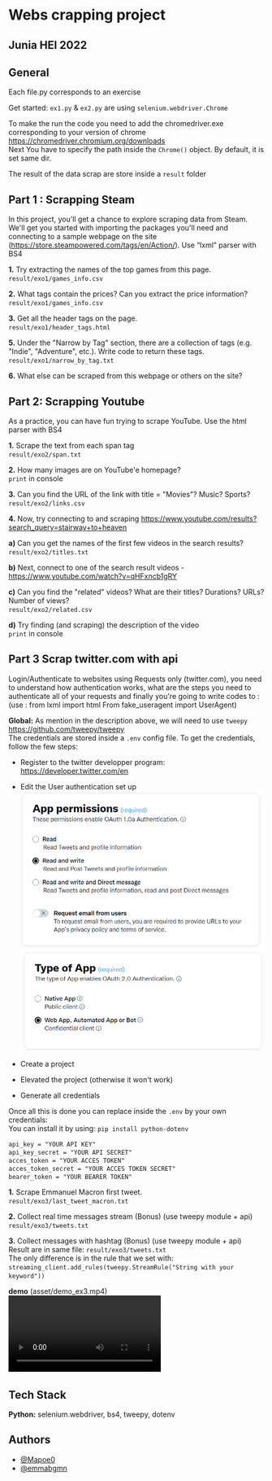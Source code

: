 
# Webs crapping project

## Junia HEI 2022
## General 
Each file.py corresponds to an exercise

Get started:
`ex1.py` & `ex2.py` are using `selenium.webdriver.Chrome` 

To make the run the code you need to add the chromedriver.exe corresponding to your version of chrome
https://chromedriver.chromium.org/downloads  
Next You have to specify the path inside the `Chrome()` object. By default, it is set same dir.

The result of the data scrap are store inside a `result` folder
## Part 1 : Scrapping Steam
In this project, you'll get a chance to explore scraping data from Steam. We'll get you started with 
importing the packages you'll need and connecting to a sample webpage on the site 
(https://store.steampowered.com/tags/en/Action/). 
Use “lxml” parser with BS4

**1.** Try extracting the names of the top games from this page.
`result/exo1/games_info.csv`

**2.** What tags contain the prices? Can you extract the price information?  
`result/exo1/games_info.csv`

**3.** Get all the header tags on the page.  
`result/exo1/header_tags.html`

**5.** Under the "Narrow by Tag" section, there are a collection of tags (e.g. "Indie", "Adventure", etc.). 
Write code to return these tags.
`result/exo1/narrow_by_tag.txt`

**6.** What else can be scraped from this webpage or others on the site?


## Part 2: Scrapping Youtube

As a practice, you can have fun trying to scrape YouTube. Use the html parser with BS4

**1.** Scrape the text from each span tag  
`result/exo2/span.txt`

**2.** How many images are on YouTube'e homepage?  
`print` in console

**3.** Can you find the URL of the link with title = "Movies"? Music? Sports?  
`result/exo2/links.csv`

**4.** Now, try connecting to and scraping 
https://www.youtube.com/results?search_query=stairway+to+heaven

**a)** Can you get the names of the first few videos in the search results?
`result/exo2/titles.txt`

**b)** Next, connect to one of the search result videos -
https://www.youtube.com/watch?v=qHFxncb1gRY

**c)** Can you find the "related" videos? What are their titles? Durations? URLs? Number of views?  
`result/exo2/related.csv`

**d)** Try finding (and scraping) the description of the video  
`print` in console

## Part 3 Scrap twitter.com with api
Login/Authenticate to websites using Requests only (twitter.com),
you need to understand how authentication works, what are the steps you
need to authenticate all of your requests and finally you're going to write codes
to : (use : from lxml import html
From fake_useragent import UserAgent)

**Global:**
As mention in the description above, we will need to use `tweepy` https://github.com/tweepy/tweepy  
The credentials are stored inside a `.env` config file.
To get the credentials, follow the few steps:

- Register to the twitter developper program: https://developer.twitter.com/en
- Edit the User authentication set up
  ![img.png](asset/img.png)
  ![img_1.png](asset/img_1.png)
  
- Create a project
- Elevated the project (otherwise it won't work)
- Generate all credentials

Once all this is done you can replace inside the `.env` by your own credentials:  
You can install it by using: 
`pip install python-dotenv`
```
api_key = "YOUR API KEY"     
api_key_secret = "YOUR API SECRET"
acces_token = "YOUR ACCES TOKEN"
acces_token_secret = "YOUR ACCES TOKEN SECRET"
bearer_token = "YOUR BEARER TOKEN"
```

**1.** Scrape Emmanuel Macron first tweet.  
`result/exo3/last_tweet_macron.txt`

**2.** Collect real time messages stream (Bonus) (use tweepy module + api)
`result/exo3/tweets.txt`

**3.** Collect messages with hashtag (Bonus) (use tweepy module + api)  
Result are in same file: `result/exo3/tweets.txt`  
The only difference is in the rule that we set with:
`streaming_client.add_rules(tweepy.StreamRule("String with your keyword"))`

**demo**  (asset/demo_ex3.mp4)  
![demo_ex3.mp4](asset/demo_ex3.mp4)
## Tech Stack

**Python:** selenium.webdriver, bs4, tweepy, dotenv 




## Authors

- [@Mapoe0](https://github.com/mapoe0/)
- [@emmabgmn](https://gitlab.com/emmabgmn)

